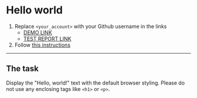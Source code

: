# Hello world
1. Replace `<your_account>` with your Github username in the links
    - [DEMO LINK](https://nanccyy.github.io/layout_hello-world/) <br>
    - [TEST REPORT LINK](https://nanccyy.github.io/layout_hello-world/report/html_report/)
2. Follow [this instructions](https://mate-academy.github.io/layout_task-guideline/)
___

## The task 
Display the "Hello, world!" text with the default browser styling. Please do not 
use any enclosing tags like `<h1>` or `<p>`.
